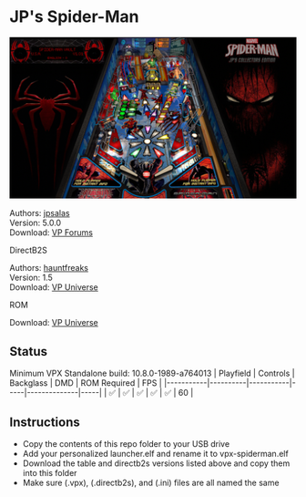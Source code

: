 # JP's Spider-Man

![Table Preview](../../images/vpx-jps-spiderman-preview.jpg)

Authors: [jpsalas](https://www.vpforums.org/index.php?s=543a5ca562cc33a89debe8ace8834f1e&showuser=277)  
Version: 5.0.0  
Download: [VP Forums](https://www.vpforums.org/index.php?app=downloads&showfile=13614)

DirectB2S

Authors: [hauntfreaks](https://vpuniverse.com/profile/5216-hauntfreaks/)  
Version: 1.5  
Download: [VP Universe](https://vpuniverse.com/files/file/13305-spider-man-stern-2007-alt-b2s-full-dmd/)

ROM

Download: [VP Universe](https://vpuniverse.com/files/file/4202-spider-man-vault-edition-v101/)

## Status 

Minimum VPX Standalone build: 10.8.0-1989-a764013
| Playfield | Controls | Backglass | DMD | ROM Required | FPS | 
|-----------|----------|-----------|-----|--------------|-----|
| :white_check_mark: | :white_check_mark: | :white_check_mark: | :white_check_mark: | :white_check_mark: | 60 |

## Instructions

- Copy the contents of this repo folder to your USB drive
- Add your personalized launcher.elf and rename it to vpx-spiderman.elf
- Download the table and directb2s versions listed above and copy them into this folder
- Make sure (.vpx), (.directb2s), and (.ini) files are all named the same
